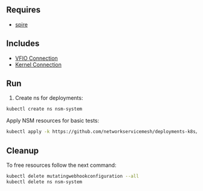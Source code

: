 ## Requires

- [spire](../spire)

## Includes

- [VFIO Connection](../use-cases/Vfio2Noop)
- [Kernel Connection](../use-cases/SriovKernel2Noop)

## Run

1. Create ns for deployments:
```bash
kubectl create ns nsm-system
```

Apply NSM resources for basic tests:
```bash
kubectl apply -k https://github.com/networkservicemesh/deployments-k8s/examples/sriov?ref=3793ced16540c8a4a148cd96a4c9c1e54e078787
```

## Cleanup

To free resources follow the next command:
```bash
kubectl delete mutatingwebhookconfiguration --all
kubectl delete ns nsm-system
```
